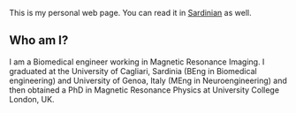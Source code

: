 This is my personal web page. You can read it in [Sardinian](https://github.com/fragrussu/fragrussu.github.io/blob/master/README.srd.md) as well.

## Who am I?
I am a Biomedical engineer working in Magnetic Resonance Imaging. I graduated at the University of Cagliari, Sardinia (BEng in Biomedical engineering) and University of Genoa, Italy (MEng in Neuroengineering) and then obtained a PhD in Magnetic Resonance Physics at University College London, UK.
